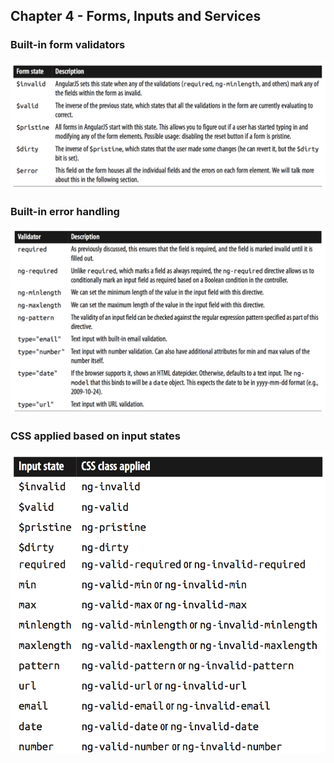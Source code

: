 ## Chapter 4 - Forms, Inputs and Services

### Built-in form validators
![Built-in form validators](https://github.com/brunojppb/angular-up-and-running/blob/chapter4/images/built-in-angular-form-states.png)

### Built-in error handling
![Built-in error handling](https://github.com/brunojppb/angular-up-and-running/blob/chapter4/images/built-in-angular-validators.png)

### CSS applied based on input states
![CSS applied based on input states](https://github.com/brunojppb/angular-up-and-running/blob/chapter4/images/CSS-aplied-by-angular.png)
